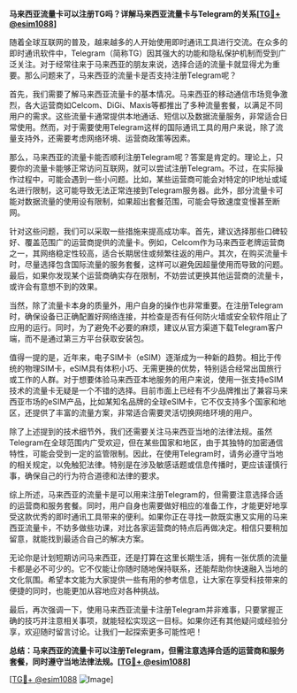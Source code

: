 **马来西亚流量卡可以注册TG吗？详解马来西亚流量卡与Telegram的关系[[TG💪+ @esim1088](https://t.me/s/esim1088)]**

随着全球互联网的普及，越来越多的人开始使用即时通讯工具进行交流。在众多的即时通讯软件中，Telegram（简称TG）因其强大的功能和隐私保护机制而受到广泛关注。对于经常往来于马来西亚的朋友来说，选择合适的流量卡就显得尤为重要。那么问题来了，马来西亚的流量卡是否支持注册Telegram呢？

首先，我们需要了解马来西亚流量卡的基本情况。马来西亚的移动通信市场竞争激烈，各大运营商如Celcom、DiGi、Maxis等都推出了多种流量套餐，以满足不同用户的需求。这些流量卡通常提供本地通话、短信以及数据流量服务，非常适合日常使用。然而，对于需要使用Telegram这样的国际通讯工具的用户来说，除了流量支持外，还需要考虑网络环境、运营商政策等因素。

那么，马来西亚的流量卡能否顺利注册Telegram呢？答案是肯定的。理论上，只要你的流量卡能够正常访问互联网，就可以尝试注册Telegram。不过，在实际操作过程中，可能会遇到一些小问题。比如，某些运营商可能会对特定的IP地址或域名进行限制，这可能导致无法正常连接到Telegram服务器。此外，部分流量卡可能对数据流量的使用设有限制，如果超出套餐范围，可能会导致速度变慢甚至断网。

针对这些问题，我们可以采取一些措施来提高成功率。首先，建议选择那些口碑较好、覆盖范围广的运营商提供的流量卡。例如，Celcom作为马来西亚老牌运营商之一，其网络稳定性较高，适合长期居住或频繁往返的用户。其次，在购买流量卡时，尽量选择包含国际流量的服务套餐，这样可以避免因超量使用而导致的问题。最后，如果你发现某个运营商确实存在限制，不妨尝试更换其他运营商的流量卡，或许会有意想不到的效果。

当然，除了流量卡本身的质量外，用户自身的操作也非常重要。在注册Telegram时，确保设备已正确配置好网络连接，并检查是否有任何防火墙或安全软件阻止了应用的运行。同时，为了避免不必要的麻烦，建议从官方渠道下载Telegram客户端，而不是通过第三方平台获取安装包。

值得一提的是，近年来，电子SIM卡（eSIM）逐渐成为一种新的趋势。相比于传统的物理SIM卡，eSIM具有体积小巧、无需更换的优势，特别适合经常出国旅行或工作的人群。对于想要体验马来西亚本地服务的用户来说，使用一张支持eSIM技术的流量卡无疑是一个不错的选择。目前市面上已经有不少品牌推出了兼容马来西亚市场的eSIM产品，比如某知名品牌的全球eSIM卡，它不仅支持多个国家和地区，还提供了丰富的流量方案，非常适合需要灵活切换网络环境的用户。

除了上述提到的技术细节外，我们还需要关注马来西亚当地的法律法规。虽然Telegram在全球范围内广受欢迎，但在某些国家和地区，由于其独特的加密通信特性，可能会受到一定的监管限制。因此，在使用Telegram时，请务必遵守当地的相关规定，以免触犯法律。特别是在涉及敏感话题或信息传播时，更应该谨慎行事，确保自己的行为符合道德和法律的要求。

综上所述，马来西亚的流量卡是可以用来注册Telegram的，但需要注意选择合适的运营商和服务套餐。同时，用户自身也需要做好相应的准备工作，才能更好地享受这款优秀的即时通讯工具带来的便利。如果你正在寻找一款既实惠又实用的马来西亚流量卡，不妨多做些功课，对比各家运营商的特点后再做决定。相信只要稍加留意，就能找到最适合自己的解决方案。

无论你是计划短期访问马来西亚，还是打算在这里长期生活，拥有一张优质的流量卡都是必不可少的。它不仅能让你随时随地保持联系，还能帮助你快速融入当地的文化氛围。希望本文能为大家提供一些有用的参考信息，让大家在享受科技带来的便捷的同时，也能更加从容地应对各种挑战。

最后，再次强调一下，使用马来西亚流量卡注册Telegram并非难事，只要掌握正确的技巧并注意相关事项，就能轻松实现这一目标。如果你还有其他疑问或经验分享，欢迎随时留言讨论。让我们一起探索更多可能性吧！

**总结：马来西亚的流量卡可以注册Telegram，但需注意选择合适的运营商和服务套餐，同时遵守当地法律法规。[[TG💪+ @esim1088](https://t.me/s/esim1088)]**

[[TG💪+ @esim1088](https://t.me/s/esim1088) ![Image](https://i.postimg.cc/4NQfJmqS/Snipaste-2025-05-13-00-14-12.png)]